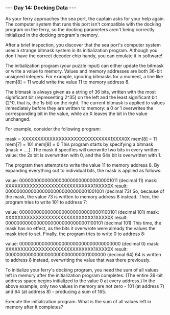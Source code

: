 ### --- Day 14: Docking Data ---
As your ferry approaches the sea port, the captain asks for your help again. The computer system that runs this port isn't compatible with the docking program on the ferry, so the docking parameters aren't being correctly initialized in the docking program's memory.

After a brief inspection, you discover that the sea port's computer system uses a strange bitmask system in its initialization program. Although you don't have the correct decoder chip handy, you can emulate it in software!

The initialization program (your puzzle input) can either update the bitmask or write a value to memory. Values and memory addresses are both 36-bit unsigned integers. For example, ignoring bitmasks for a moment, a line like mem[8] = 11 would write the value 11 to memory address 8.

The bitmask is always given as a string of 36 bits, written with the most significant bit (representing 2^35) on the left and the least significant bit (2^0, that is, the 1s bit) on the right. The current bitmask is applied to values immediately before they are written to memory: a 0 or 1 overwrites the corresponding bit in the value, while an X leaves the bit in the value unchanged.

For example, consider the following program:

mask = XXXXXXXXXXXXXXXXXXXXXXXXXXXXX1XXXX0X
mem[8] = 11
mem[7] = 101
mem[8] = 0
This program starts by specifying a bitmask (mask = ....). The mask it specifies will overwrite two bits in every written value: the 2s bit is overwritten with 0, and the 64s bit is overwritten with 1.

The program then attempts to write the value 11 to memory address 8. By expanding everything out to individual bits, the mask is applied as follows:

value:  000000000000000000000000000000001011  (decimal 11)
mask:   XXXXXXXXXXXXXXXXXXXXXXXXXXXXX1XXXX0X
result: 000000000000000000000000000001001001  (decimal 73)
So, because of the mask, the value 73 is written to memory address 8 instead. Then, the program tries to write 101 to address 7:

value:  000000000000000000000000000001100101  (decimal 101)
mask:   XXXXXXXXXXXXXXXXXXXXXXXXXXXXX1XXXX0X
result: 000000000000000000000000000001100101  (decimal 101)
This time, the mask has no effect, as the bits it overwrote were already the values the mask tried to set. Finally, the program tries to write 0 to address 8:

value:  000000000000000000000000000000000000  (decimal 0)
mask:   XXXXXXXXXXXXXXXXXXXXXXXXXXXXX1XXXX0X
result: 000000000000000000000000000001000000  (decimal 64)
64 is written to address 8 instead, overwriting the value that was there previously.

To initialize your ferry's docking program, you need the sum of all values left in memory after the initialization program completes. (The entire 36-bit address space begins initialized to the value 0 at every address.) In the above example, only two values in memory are not zero - 101 (at address 7) and 64 (at address 8) - producing a sum of 165.

Execute the initialization program. What is the sum of all values left in memory after it completes?

